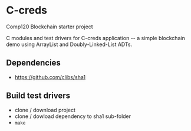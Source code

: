 # C-creds
Comp120 Blockchain starter project

C modules and test drivers for C-creds application -- a simple blockchain demo using ArrayList and Doubly-Linked-List ADTs.

## Dependencies
 * https://github.com/clibs/sha1

## Build test drivers
 * clone / download project
 * clone / dowload dependency to sha1 sub-folder
 * `make`
